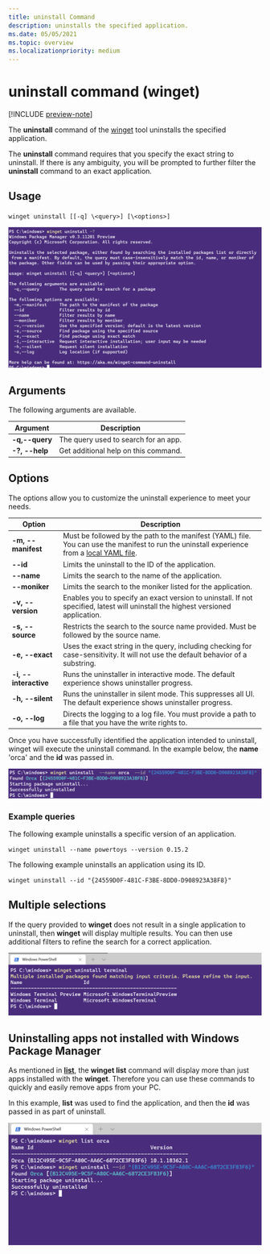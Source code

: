```yaml
---
title: uninstall Command
description: uninstalls the specified application.
ms.date: 05/05/2021
ms.topic: overview
ms.localizationpriority: medium
---
```


# uninstall command (winget)

[!INCLUDE [preview-note](../../includes/package-manager-preview.md)]

The **uninstall** command of the [winget](index.md) tool uninstalls the specified application.

The **uninstall** command requires that you specify the exact string to uninstall. If there is any ambiguity, you will be prompted to further filter the **uninstall** command to an exact application.

## Usage

`winget uninstall [[-q] \<query>] [\<options>]`

![uninstall command](images\uninstall.png)

## Arguments

The following arguments are available.

| Argument      | Description |
|-------------|-------------|  
| **-q,--query**  |  The query used to search for an app. |
| **-?, --help** |  Get additional help on this command. |

## Options

The options allow you to customize the uninstall experience to meet your needs.

| Option      | Description |
|-------------|-------------|  
| **-m, --manifest** |   Must be followed by the path to the manifest (YAML) file. You can use the manifest to run the uninstall experience from a [local YAML file](#local-uninstall). |
| **--id**    |  Limits the uninstall to the ID of the application.   |  
| **--name**   |  Limits the search to the name of the application. |  
| **--moniker**   | Limits the search to the moniker listed for the application. |  
| **-v, --version**  |  Enables you to specify an exact version to uninstall. If not specified, latest will uninstall the highest versioned application. |  
| **-s, --source**   |  Restricts the search to the source name provided. Must be followed by the source name. |  
| **-e, --exact**   |   Uses the exact string in the query, including checking for case-sensitivity. It will not use the default behavior of a substring. |  
| **-i, --interactive** |  Runs the uninstaller in interactive mode. The default experience shows uninstaller progress. |  
| **-h, --silent** |  Runs the uninstaller in silent mode. This suppresses all UI. The default experience shows uninstaller progress. |  
| **-o, --log**  |  Directs the logging to a log file. You must provide a path to a file that you have the write rights to. |

Once you have successfully identified the application intended to uninstall, winget will execute the uninstall command.  In the example below, the **name** 'orca' and the **id** was passed in.

![uninstall command](images\uninstall-execute.png)

 
### Example queries

The following example uninstalls a specific version of an application.

```CMD
winget uninstall --name powertoys --version 0.15.2
```

The following example uninstalls an application using its ID.

```CMD
winget uninstall --id "{24559D0F-481C-F3BE-8DD0-D908923A38F8}"
```

## Multiple selections

If the query provided to **winget** does not result in a single application to uninstall, then **winget** will display multiple results. You can then use additional filters to refine the search for a correct application.

![uninstall command](images\uninstall-multiple.png)

## Uninstalling apps not installed with Windows Package Manager
As mentioned in [**list**](.\list.md), the **winget list** command will display more than just apps installed with the **winget**.  Therefore you can use these commands to quickly and easily remove apps from your PC.

In this example, **list** was used to find the application, and then the **id** was passed in as part of uninstall.

![uninstall with list command](images\uninstall-with-list.png)

